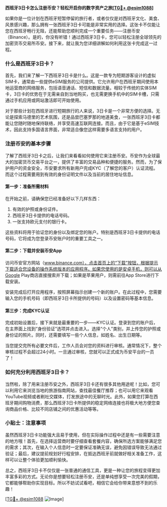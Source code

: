 **西班牙3日卡怎么注册币安？轻松开启你的数字资产之旅[[TG💪+ @esim1088](https://t.me/s/esim1088)]**

如果你是一位计划在西班牙短暂停留的旅行者，或者仅仅是对西班牙文化、美食、风景感兴趣，那么拥有一张西班牙3日卡可能是非常实用的选择。这张卡不仅能让您在西班牙畅行无阻，还能帮助您顺利完成一个重要任务——注册币安（Binance）。是的，你没有听错！通过西班牙3日卡，您可以轻松注册全球领先的加密货币交易所币安。接下来，就让我为您详细讲解如何利用这张卡完成这一过程。

### 什么是西班牙3日卡？

首先，我们来了解一下西班牙3日卡是什么。这是一款专为短期游客设计的虚拟SIM卡，通常由一些提供eSIM服务的公司提供。它允许用户在西班牙期间使用本地运营商的网络服务，包括语音通话、短信和数据流量。相较于传统的实体SIM卡，3日卡的优势在于无需亲自到当地购买，也无需更换手机中的SIM卡槽，只需通过手机应用或网站激活即可开始使用。

对于那些计划在西班牙进行短期旅行的人来说，3日卡是一个非常方便的选择。无论是探索马德里的艺术氛围，还是品尝巴塞罗那的地道美食，一张西班牙3日卡都能让您随时随地保持联络，并享受高速互联网连接。而且，由于它是基于eSIM技术，因此支持多国语言界面，非常适合像您这样需要多语言支持的用户。

### 注册币安的基本步骤

了解了西班牙3日卡之后，让我们来看看如何使用它来注册币安。币安作为全球最大的加密货币交易平台之一，提供了丰富的交易品种和便捷的服务。然而，为了保护用户的资金安全，币安要求所有新用户完成KYC（了解您的客户）认证流程。而这个过程需要用到有效的身份证明文件以及当前的居住地址信息。

#### 第一步：准备所需材料

在开始之前，请确保您已经准备好以下几样东西：
1. 有效的护照或身份证件。
2. 西班牙3日卡提供的电话号码。
3. 一张支持欧元支付的银行卡。

这些资料将用于验证您的身份以及绑定您的账户。特别是西班牙3日卡提供的电话号码，它将成为您登录币安账户时的重要工具之一。

#### 第二步：下载并安装币安App

访问币安官方网站（www.binance.com），点击首页上的“下载”按钮，根据提示下载适合您设备的操作系统版本的应用程序。如果您使用的是安卓手机，则可以从Google Play商店直接搜索并下载；如果是苹果用户，则需前往App Store进行下载安装。

安装完成后打开应用程序，按照屏幕指示创建一个新的账户。在此过程中，您需要输入您的手机号码（即西班牙3日卡所提供的号码）以及设置密码等基本信息。

#### 第三步：完成KYC认证

完成初始设置后，接下来就是最重要的一步——KYC认证。登录到您的账户后，在主界面上找到“身份验证”选项并点击进入。选择“个人”类别，并上传您的护照或身份证的照片。同时，还需要填写一些个人信息，如姓名、出生日期等。

当您提交完所有必要文件后，工作人员会对您的资料进行审核。通常情况下，整个审核过程不会超过24小时。一旦通过审核，您就可以正式成为币安平台的一员了！

### 如何充分利用西班牙3日卡？

当然啦，除了用来注册币安之外，西班牙3日卡还有很多其他用途呢！比如，您可以利用它来浏览当地的旅游指南网站，查找最佳餐厅推荐；也可以用它来观看YouTube视频或者刷社交媒体，打发旅途中的无聊时光。此外，如果您打算在西班牙期间购物消费，那么西班牙3日卡所提供的稳定网络连接也将极大地方便您查询商品价格、比较不同店铺之间的优惠活动等等。

### 小贴士：注意事项

虽然西班牙3日卡功能强大且易于使用，但在实际操作过程中还是有一些需要注意的地方哦！首先，在选择运营商时要仔细查看套餐内容，确保所选方案能够满足您的需求；其次，在输入个人信息时一定要保证准确无误，避免因错误导致无法通过验证；最后，建议提前规划好行程安排，在抵达西班牙前就做好相关准备工作，这样可以让整个体验更加顺利愉快。

总之，西班牙3日卡不仅仅是一张普通的通信工具，更是一种让您的旅程变得更加丰富多彩的方式。无论你是想要轻松注册币安，还是单纯想享受一次完美的假期，它都能够帮助你实现目标。所以不妨试试看吧，相信它会给你带来意想不到的乐趣！

[[TG💪+ @esim1088](https://t.me/s/esim1088) ![Image](https://i.postimg.cc/4NQfJmqS/Snipaste-2025-05-13-00-14-12.png)]